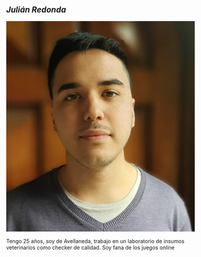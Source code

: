 ##  _Julián Redonda_

![Yo](Yo.jpeg)

Tengo 25 años, soy de Avellaneda, trabajo en un laboratorio de insumos veterinarios como checker de calidad. Soy fana de los juegos online 
